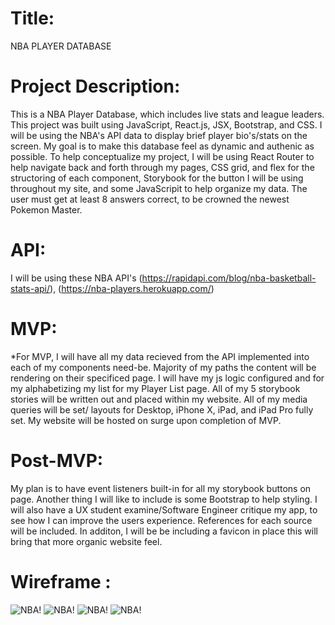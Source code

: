 # Title:

NBA PLAYER DATABASE

<!--
[NBA: Player Database](website url no quotes) -->

# Project Description:

This is a NBA Player Database, which includes live stats and league leaders. This project was built using JavaScript, React.js, JSX, Bootstrap, and CSS. I will be using the NBA's API data to display brief player bio's/stats on the screen. My goal is to make this database feel as dynamic and authenic as possible. To help conceptualize my project, I will be using React Router to help navigate back and forth through my pages, CSS grid, and flex for the structoring of each component, Storybook for the button I will be using throughout my site, and some JavaScripit to help organize my data. The user must get at least 8 answers correct, to be crowned the newest Pokemon Master.

# API:

I will be using these NBA API's (https://rapidapi.com/blog/nba-basketball-stats-api/), (https://nba-players.herokuapp.com/)

# MVP:

\*For MVP, I will have all my data recieved from the API implemented into each of my components need-be.
Majority of my paths the content will be rendering on their specificed page.
I will have my js logic configured and for my alphabetizing my list for my Player List page.
All of my 5 storybook stories will be written out and placed within my website.
All of my media queries will be set/ layouts for Desktop, iPhone X, iPad, and iPad Pro fully set.
My website will be hosted on surge upon completion of MVP.

# Post-MVP:

My plan is to have event listeners built-in for all my storybook buttons on page.
Another thing I will like to include is some Bootstrap to help styling.
I will also have a UX student examine/Software Engineer critique my app, to see how I can improve the users experience.
References for each source will be included.
In additon, I will be be including a favicon in place this will bring that more organic website feel.

# Wireframe :

![NBA!](https://res.cloudinary.com/dzwjxdnjs/image/upload/v1585527712/hp_b0zx2n.png)
![NBA!](https://res.cloudinary.com/dzwjxdnjs/image/upload/v1585527751/list_rvfr5x.png)
![NBA!](https://res.cloudinary.com/dzwjxdnjs/image/upload/v1585527764/profile_uljbgz.png)
![NBA!](https://res.cloudinary.com/dzwjxdnjs/image/upload/v1585527737/leaders_dtb5ib.png)
